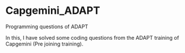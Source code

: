 # Capgemini_ADAPT
Programming questions of ADAPT

In this, I have solved some coding questions from the ADAPT training of Capgemini (Pre joining training).
